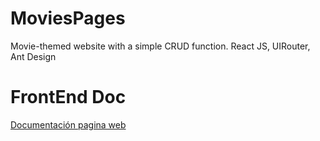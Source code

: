 # MoviesPages
Movie-themed website with a simple CRUD function. React JS, UIRouter, Ant Design

# FrontEnd Doc
[Documentación pagina web](https://github.com/WerlynRodriguez/MoviesPages/blob/master/front_end/README.md)
